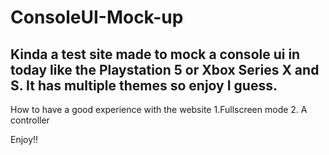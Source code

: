 # ConsoleUI-Mock-up
Kinda a test site made to mock a console ui in today like the Playstation 5 or Xbox Series X and S.
It has multiple themes so enjoy I guess.
-------------------------------------------------------
How to have a good experience with the website
1.Fullscreen mode
2. A controller

Enjoy!!
